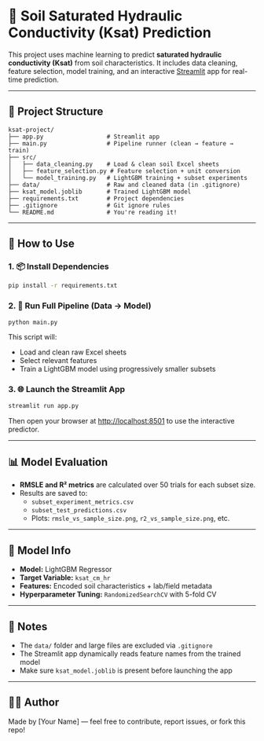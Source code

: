 # 🌱 Soil Saturated Hydraulic Conductivity (Ksat) Prediction

This project uses machine learning to predict **saturated hydraulic conductivity (Ksat)** from soil characteristics. It includes data cleaning, feature selection, model training, and an interactive [Streamlit](https://streamlit.io) app for real-time prediction.

---

## 📁 Project Structure

```
ksat-project/
├── app.py                  # Streamlit app
├── main.py                 # Pipeline runner (clean → feature → train)
├── src/
│   ├── data_cleaning.py    # Load & clean soil Excel sheets
│   ├── feature_selection.py # Feature selection + unit conversion
│   └── model_training.py   # LightGBM training + subset experiments
├── data/                   # Raw and cleaned data (in .gitignore)
├── ksat_model.joblib       # Trained LightGBM model
├── requirements.txt        # Project dependencies
├── .gitignore              # Git ignore rules
└── README.md               # You're reading it!
```

---

## 🚀 How to Use

### 1. 📦 Install Dependencies

```bash
pip install -r requirements.txt
```

### 2. 🔁 Run Full Pipeline (Data → Model)

```bash
python main.py
```

This script will:
- Load and clean raw Excel sheets
- Select relevant features
- Train a LightGBM model using progressively smaller subsets

### 3. 🌐 Launch the Streamlit App

```bash
streamlit run app.py
```

Then open your browser at [http://localhost:8501](http://localhost:8501) to use the interactive predictor.

---

## 📊 Model Evaluation

- **RMSLE and R² metrics** are calculated over 50 trials for each subset size.
- Results are saved to:
  - `subset_experiment_metrics.csv`
  - `subset_test_predictions.csv`
  - Plots: `rmsle_vs_sample_size.png`, `r2_vs_sample_size.png`, etc.

---

## 🧠 Model Info

- **Model:** LightGBM Regressor
- **Target Variable:** `ksat_cm_hr`
- **Features:** Encoded soil characteristics + lab/field metadata
- **Hyperparameter Tuning:** `RandomizedSearchCV` with 5-fold CV

---

## 📌 Notes

- The `data/` folder and large files are excluded via `.gitignore`
- The Streamlit app dynamically reads feature names from the trained model
- Make sure `ksat_model.joblib` is present before launching the app

---

## 🙋‍♀️ Author

Made by [Your Name] — feel free to contribute, report issues, or fork this repo!
